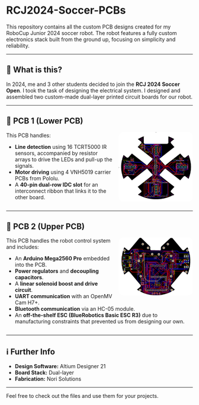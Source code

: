 # RCJ2024-Soccer-PCBs

This repository contains all the custom PCB designs created for my RoboCup Junior 2024 soccer robot. The robot features a fully custom electronics stack built from the ground up, focusing on simplicity and reliability.

---

## 🧠 What is this?

In 2024, me and 3 other students decided to join the **RCJ 2024 Soccer Open**. I took the task of designing the electrical system. I designed and assembled two custom-made dual-layer printed circuit boards for our robot.

---

## 🔧 PCB 1 (Lower PCB) 

<img src="assets/lower.png" alt="Lower PCB" align="right" width="200" style="margin-left: 15px; border-radius: 12px;">

This PCB handles:
- **Line detection** using 16 TCRT5000 IR sensors, accompanied by resistor arrays to drive the LEDs and pull-up the signals.
- **Motor driving** using 4 VNH5019 carrier PCBs from Pololu.
- A **40-pin dual-row IDC slot** for an interconnect ribbon that links it to the other board.

<div style="clear: right;"></div>

---

## 🔧 PCB 2 (Upper PCB)

<img src="assets/upper.png" alt="Lower PCB" align="right" width="200" style="margin-left: 15px; border-radius: 12px;">

This PCB handles the robot control system and includes:
- An **Arduino Mega2560 Pro** embedded into the PCB.
- **Power regulators** and **decoupling capacitors**.
- A **linear solenoid boost and drive circuit**.
- **UART communication** with an OpenMV Cam H7+.
- **Bluetooth communication** via an HC-05 module.
- An **off-the-shelf ESC (BlueRobotics Basic ESC R3)** due to manufacturing constraints that prevented us from designing our own.

<div style="clear: right;"></div>

---

## ℹ️ Further Info

- **Design Software:** Altium Designer 21  
- **Board Stack:** Dual-layer  
- **Fabrication:** Nori Solutions

---

Feel free to check out the files and use them for your projects.
